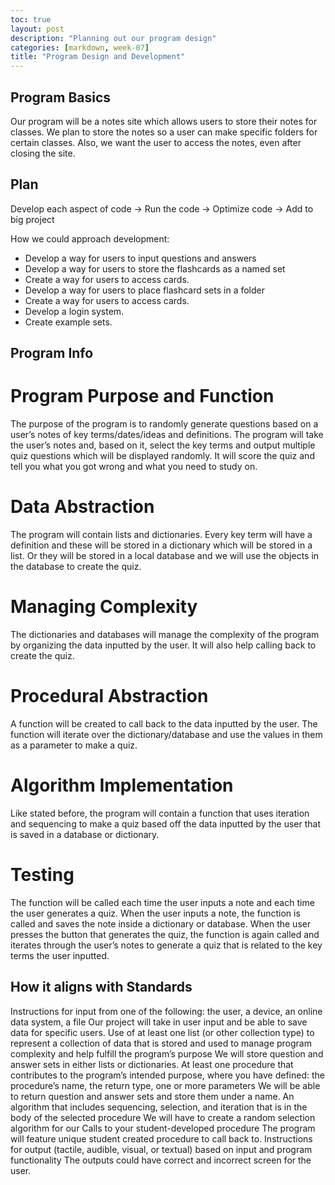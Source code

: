 ```yaml
---
toc: true
layout: post
description: "Planning out our program design"
categories: [markdown, week-07]
title: "Program Design and Development"
---
```


## Program Basics

Our program will be a notes site which allows users to store their notes for classes.
We plan to store the notes so a user can make specific folders for certain classes.
Also, we want the user to access the notes, even after closing the site.

## Plan

Develop each aspect of code -> Run the code -> Optimize code -> Add to big project

How we could approach development:

* Develop a way for users to input questions and answers
* Develop a way for users to store the flashcards as a named set
* Create a way for users to access cards.
* Develop a way for users to place flashcard sets in a folder
* Create a way for users to access cards.
* Develop a login system.
* Create example sets.

## Program Info

# Program Purpose and Function

The purpose of the program is to randomly generate questions based on a user’s notes of key terms/dates/ideas and definitions. The program will take the user’s notes and, based on it, select the key terms and output multiple quiz questions which will be displayed randomly. It will score the quiz and tell you what you got wrong and what you need to study on.

# Data Abstraction

The program will contain lists and dictionaries. Every key term will have a definition and these will be stored in a dictionary which will be stored in a list. Or they will be stored in a local database and we will use the objects in the database to create the quiz.

# Managing Complexity

The dictionaries and databases will manage the complexity of the program by organizing the data inputted by the user. It will also help calling back to create the quiz.

# Procedural Abstraction

A function will be created to call back to the data inputted by the user. The function will iterate over the dictionary/database and use the values in them as a parameter to make a quiz.

# Algorithm Implementation

Like stated before, the program will contain a function that uses iteration and sequencing to make a quiz based off the data inputted by the user that is saved in a database or dictionary.

# Testing

The function will be called each time the user inputs a note and each time the user generates a quiz. When the user inputs a note, the function is called and saves the note inside a dictionary or database. When the user presses the button that generates the quiz, the function is again called and iterates through the user’s notes to generate a quiz that is related to the key terms the user inputted.


## How it aligns with Standards

Instructions for input from one of the following: the user, a device, an online data system, a file
Our project will take in user input and be able to save data for specific users.
Use of at least one list (or other collection type) to represent a collection of data that is stored and used to manage program complexity and help fulfill the program’s purpose
We will store question and answer sets in either lists or dictionaries.
At least one procedure that contributes to the program’s intended purpose, where you have defined: the procedure’s name, the return type, one or more parameters
We will be able to return question and answer sets and store them under a name.
An algorithm that includes sequencing, selection, and iteration that is in the body of the selected procedure
We will have to create a random selection algorithm for our
Calls to your student-developed procedure
The program will feature unique student created procedure to call back to.
Instructions for output (tactile, audible, visual, or textual) based on input and program functionality
The outputs could have correct and incorrect screen for the user.